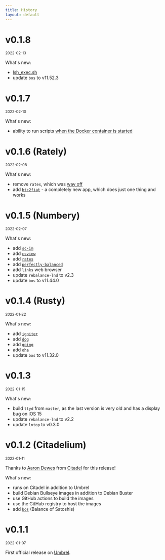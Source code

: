 ```yaml
---
title: History
layout: default
---
```


<h1 id="v0.1.8">v0.1.8</h1>
<small>2022-02-13</small>

What's new:

* [lsh_exec.sh](/faq#lsh_exec.sh)
* update `bos` to v11.52.3

<h1 id="v0.1.7">v0.1.7</h1>
<small>2022-02-10</small>

What's new:

* ability to run scripts [when the Docker container is started](/faq#on_start)

<h1 id="v0.1.6">v0.1.6 (Rately)</h1>
<small>2022-02-08</small>

What's new:

* remove `rates`, which was [way off](https://github.com/lunush/rates/issues/4)
* add [`btc2fiat`](https://github.com/ibz/btc2fiat) - a completely new app, which does just one thing and works

<h1 id="v0.1.5">v0.1.5 (Numbery)</h1>
<small>2022-02-07</small>

What's new:

* add [`sc-im`](https://github.com/andmarti1424/sc-im)
* add [`csview`](https://github.com/wfxr/csview)
* add [`rates`](https://github.com/lunush/rates)
* add [`perfectly-balanced`](https://github.com/cuaritas/perfectly-balanced)
* add `links` web browser
* update `rebalance-lnd` to v2.3
* update `bos` to v11.44.0

<h1 id="v0.1.4">v0.1.4 (Rusty)</h1>
<small>2022-01-22</small>

What's new:

* add [`igniter`](https://github.com/RooSoft/igniter)
* add [`dog`](https://github.com/ogham/dog)
* add [`gping`](https://github.com/orf/gping)
* add [`oha`](https://github.com/hatoo/oha)
* update `bos` to v11.32.0

<h1 id="v0.1.3">v0.1.3</h1>
<small>2022-01-15</small>

What's new:

* build `ttyd` from `master`, as the last version is very old and has a display bug on iOS 15
* update `rebalance-lnd` to v2.2
* update `lntop` to v0.3.0

<h1 id="v0.1.2">v0.1.2 (Citadelium)</h1>
<small>2022-01-11</small>

Thanks to [Aaron Dewes](https://github.com/AaronDewes) from [Citadel](https://runcitadel.space/) for this release!

What's new:

* runs on Citadel in addition to Umbrel
* build Debian Bullseye images in addition to Debian Buster
* use GitHub actions to build the images
* use the GitHub registry to host the images
* add [`bos`](https://github.com/alexbosworth/balanceofsatoshis) (Balance of Satoshis)

<h1 id="v0.1.1">v0.1.1</h1>
<small>2022-01-07</small>

First official release on [Umbrel](https://getumbrel.com/).
